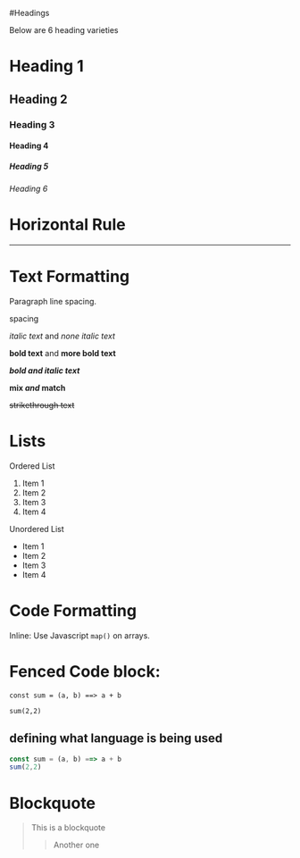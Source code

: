 #Headings

Below are 6 heading varieties

# Heading 1

## Heading 2

### Heading 3

#### Heading 4

##### Heading 5

###### Heading 6

# Horizontal Rule
---

# Text Formatting

Paragraph line spacing.

spacing

*italic text* and _none italic text_

**bold text** and __more bold text__

***bold and italic text***

**mix *and* match**

~~strikethrough text~~
# Lists

Ordered List
1. Item 1
2. Item 2
3. Item 3
3. Item 4

Unordered List
 - Item 1
 - Item 2
 - Item 3
 - Item 4

 # Code Formatting

 Inline: Use Javascript `map()` on arrays.

 # Fenced Code block:

 ```
 const sum = (a, b) ==> a + b

 sum(2,2)

 ```
## defining what language is being used
 ```js
 const sum = (a, b) ==> a + b
 sum(2,2)
 ```
# Blockquote
> This is a blockquote
>> Another one